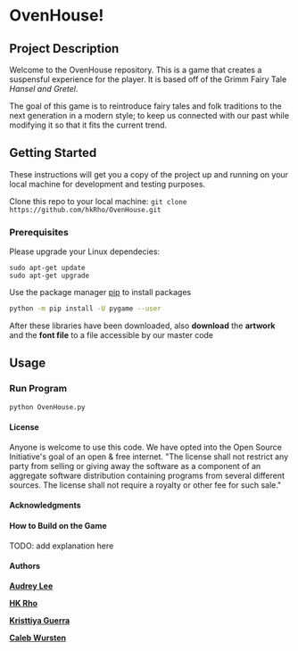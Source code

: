 # OvenHouse!

## Project Description 

Welcome to the OvenHouse repository. This is a game that creates a suspensful experience for the player. It is based off of the Grimm Fairy Tale *Hansel and Gretel*.

The goal of this game is to reintroduce fairy tales and folk traditions to the next generation in a modern style; to keep us connected with our past while modifying it so that it fits the current trend.

## Getting Started

These instructions will get you a copy of the project up and running on your local machine for development and testing purposes. 

Clone this repo to your local machine: `git clone https://github.com/hkRho/OvenHouse.git`

### Prerequisites
Please upgrade your Linux dependecies:
```
sudo apt-get update
sudo apt-get upgrade
```

Use the package manager [pip](https://pip.pypa.io/en/stable/) to install packages

```bash
python -m pip install -U pygame --user
```
After these libraries have been downloaded, also **download** the **artwork** and the **font file** to a file accessible by our master code

## Usage
### Run Program 
```bash
python OvenHouse.py 
```

#### License

Anyone is welcome to use this code. We have opted into the Open Source Initiative's goal of an open & free internet. 
"The license shall not restrict any party from selling or giving away the software as a component of an aggregate software distribution containing programs from several different sources. The license shall not require a royalty or other fee for such sale."

#### Acknowledgments


#### How to Build on the Game
TODO: add explanation here

#### Authors
[**Audrey Lee**](https://github.com/Audrey-Lee88)

[**HK Rho**](https://github.com/hkRho)

[**Kristtiya Guerra**](https://github.com/Kristtiya)

[**Caleb Wursten**](https://github.com/calebwursten)
